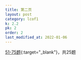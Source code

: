 ```yaml
---
title: 第二页
layout: post
category: lcof1
k: 2.2
pk: 2
order: 2
last_modified_at: 2022-01-06
---
```


[51-75题](https://leetcode-cn.com/problemset/all/?page=2&listId=xb9nqhhg){:target="_blank"}，共25题